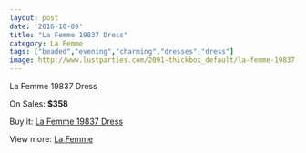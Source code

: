 ```yaml
---
layout: post
date: '2016-10-09'
title: "La Femme 19837 Dress"
category: La Femme
tags: ["beaded","evening","charming","dresses","dress"]
image: http://www.lustparties.com/2091-thickbox_default/la-femme-19837-dress.jpg
---
```

La Femme 19837 Dress

On Sales: **$358**
<a href="https://www.lustparties.com/en/la-femme/668-la-femme-19837-dress.html"><amp-img layout="responsive" width="600" height="600" src="//www.lustparties.com/2091-thickbox_default/la-femme-19837-dress.jpg" alt="La Femme 19837 Dress 0" /></a>
<a href="https://www.lustparties.com/en/la-femme/668-la-femme-19837-dress.html"><amp-img layout="responsive" width="600" height="600" src="//www.lustparties.com/2092-thickbox_default/la-femme-19837-dress.jpg" alt="La Femme 19837 Dress 1" /></a>

Buy it: [La Femme 19837 Dress](https://www.lustparties.com/en/la-femme/668-la-femme-19837-dress.html "La Femme 19837 Dress")

View more: [La Femme](https://www.lustparties.com/en/4-la-femme "La Femme")